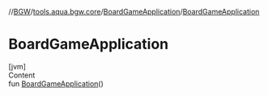 //[BGW](../../../index.md)/[tools.aqua.bgw.core](../index.md)/[BoardGameApplication](index.md)/[BoardGameApplication](-board-game-application.md)



# BoardGameApplication  
[jvm]  
Content  
fun [BoardGameApplication](-board-game-application.md)()  



